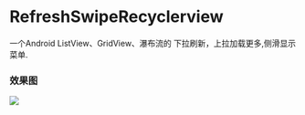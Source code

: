 # RefreshSwipeRecyclerview
一个Android ListView、GridView、瀑布流的 下拉刷新，上拉加载更多,侧滑显示菜单.
### 效果图
![](https://github.com/Jayqiu/RefreshSwipeRecyclerview/AndroidRsRecyclerView/master/screenshot/img.gif)  

